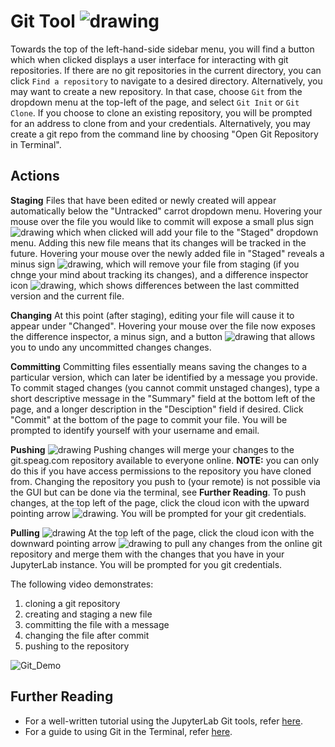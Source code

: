 # Git Tool ![drawing](../../../../_media/gitbutton.png ':size=25:')
Towards the top of the left-hand-side sidebar menu, you will find a button which when clicked displays a user interface for interacting with git repositories.  If there are no git repositories in the current directory, you can click ```Find a repository``` to navigate to a desired directory.  Alternatively, you may want to create a new repository.  In that case, choose ```Git``` from the dropdown menu at the top-left of the page, and select ```Git Init``` or ```Git Clone```.  If you choose to clone an existing repository, you will be prompted for an address to clone from and your credentials.  Alternatively, you may create a git repo from the command line by choosing "Open Git Repository in Terminal".

## Actions
**Staging**
Files that have been edited or newly created will appear automatically below the "Untracked" carrot dropdown menu.  Hovering your mouse over the file you would like to commit will expose a small plus sign ![drawing](../../../../_media/plus.png ':size=25:') which when clicked will add your file to the "Staged" dropdown menu. Adding this new file means that its changes will be tracked in the future. Hovering your mouse over the newly added file in "Staged" reveals a minus sign ![drawing](../../../../_media/minus.png ':size=25:'), which will remove your file from staging (if you chnge your mind about tracking its changes), and a difference inspector icon ![drawing]("../../../../_media/diff.png ':size=25:'), which shows differences between the last committed version and the current file.  

**Changing**
At this point (after staging), editing your file will cause it to appear under "Changed".  Hovering your mouse over the file now exposes the difference inspector, a minus sign, and a button ![drawing](../../../../_media/back.png ':size=25:') that allows you to undo any uncommitted changes changes.  

**Committing**
Committing files essentially means saving the changes to a particular version, which can later be identified by a message you provide. To commit staged changes (you cannot commit unstaged changes), type a short descriptive message in the "Summary" field at the bottom left of the page, and a longer description in the "Desciption" field if desired.  Click "Commit" at the bottom of the page to commit your file.  You will be prompted to identify yourself with your username and email.  

**Pushing** ![drawing](../../../../_media/push.png ':size=25:')
Pushing changes will merge your changes to the git.speag.com repository available to everyone online. **NOTE:** you can only do this if you have access permissions to the repository you have cloned from. Changing the repository you push to (your remote) is not possible via the GUI but can be done via the terminal, see **Further Reading**. To push changes, at the top left of the page, click the cloud icon with the upward pointing arrow ![drawing](../../../../_media/push.png ':size=25:').  You will be prompted for your git credentials. 

**Pulling** ![drawing](../../../../_media/pull.png ':size=25:')
At the top left of the page, click the cloud icon with the downward pointing arrow ![drawing](../../../../_media/pull.png ':size=25:') to pull any changes from the online git repository and merge them with the changes that you have in your JupyterLab instance.  You will be prompted for you git credentials. 

The following video demonstrates:
1) cloning a git repository
2) creating and staging a new file
3) committing the file with a message
4) changing the file after commit
5) pushing to the repository

![Git_Demo](../../../../_media/gitdemo.gif)

## Further Reading
* For a well-written tutorial using the JupyterLab Git tools, refer [here](https://annefou.github.io/jupyter_publish/02-git/index.html).
* For a guide to using Git in the Terminal, refer [here](https://rogerdudler.github.io/git-guide/).

